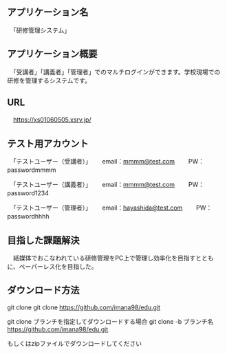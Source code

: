 ## アプリケーション名
　「研修管理システム」

## アプリケーション概要
　「受講者」「講義者」「管理者」でのマルチログインができます。学校現場での研修を管理するシステムです。

## URL
　https://xs01060505.xsrv.jp/

## テスト用アカウント
　「テストユーザー（受講者）」　　
    email：mmmm@test.com　　
    PW：passwordmmmm　　

　「テストユーザー（講義者）」　　
    email：mmmm@test.com　　
    PW：password1234　　

　「テストユーザー（管理者）」　　
    email：hayashida@test.com　　
    PW：passwordhhhh　　

## 目指した課題解決
　紙媒体でおこなわれている研修管理をPC上で管理し効率化を目指すとともに、ペーパーレス化を目指した。

## ダウンロード方法

git clone
git clone https://github.com/imana98/edu.git

git clone ブランチを指定してダウンロードする場合
git clone -b ブランチ名 https://github.com/imana98/edu.git

もしくはzipファイルでダウンロードしてください

